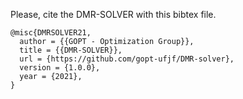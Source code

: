 Please, cite the DMR-SOLVER with this bibtex file.

```
@misc{DMRSOLVER21,
  author = {{GOPT - Optimization Group}},
  title = {{DMR-SOLVER}},
  url = {https://github.com/gopt-ufjf/DMR-solver},
  version = {1.0.0},
  year = {2021},
}
```
